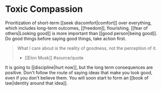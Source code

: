 # Toxic Compassion

Prioritization of short-term [[seek discomfort|comfort]] over everything, which includes long-term outcomes, [[freedom]], flourishing. [[fear of others|Looking good]] is more important than [[good person|being good]]. Do good things before saying good things, take action first.

> What I care about is the reality of goodness, not the perception of it.
> - [[Elon Musk]] #source/quote 

It is going to [[discipline|hurt now]], but the long term consequences are positive. Don't follow the route of saying ideas that make you look good, even if you don't believe them. You will soon start to form an [[book of law|identity around that idea]]. 